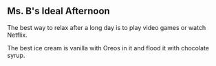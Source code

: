 ## Ms. B's Ideal Afternoon

The best way to relax after a long day is to play video games or watch Netflix.

The best ice cream is vanilla with Oreos in it and flood it with chocolate syrup.